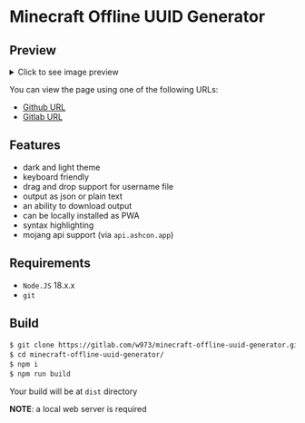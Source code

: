 # Minecraft Offline UUID Generator


## Preview

<details>
  <summary>Click to see image preview</summary>
  <img src="img/preview.gif" alt="preview">
</details>

You can view the page using one of the following URLs:

- [Github URL](https://nuckle.github.io/minecraft-offline-uuid-generator/) 
- [Gitlab URL](https://w973.gitlab.io/minecraft-offline-uuid-generator/)

## Features 

- dark and light theme
- keyboard friendly
- drag and drop support for username file
- output as json or plain text 
- an ability to download output 
- can be locally installed as PWA
- syntax highlighting
- mojang api support (via `api.ashcon.app`)

## Requirements

- `Node.JS` 18.x.x
- `git`

## Build 

```sh
$ git clone https://gitlab.com/w973/minecraft-offline-uuid-generator.git # or https://github.com/nuckle/minecraft-offline-uuid-generator.git
$ cd minecraft-offline-uuid-generator/
$ npm i
$ npm run build
```

Your build will be at `dist` directory

**NOTE**: a local web server is required



